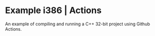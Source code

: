 # Example i386 | Actions

An example of compiling and running a C++ 32-bit project using Github Actions.
